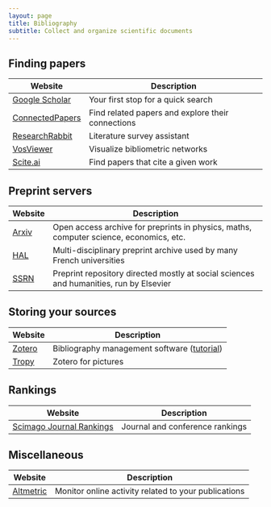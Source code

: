 ```yaml
---
layout: page
title: Bibliography
subtitle: Collect and organize scientific documents
---
```


## Finding papers

| Website                                             | Description                                       |
| --------------------------------------------------- | ------------------------------------------------- |
| [Google Scholar](https://scholar.google.com/)       | Your first stop for a quick search                |
| [ConnectedPapers](https://www.connectedpapers.com/) | Find related papers and explore their connections |
| [ResearchRabbit](https://www.researchrabbit.ai/)    | Literature survey assistant                       |
| [VosViewer](https://www.vosviewer.com/)             | Visualize bibliometric networks                   |
| [Scite.ai](https://scite.ai/)                       | Find papers that cite a given work                |

## Preprint servers

| Website                                  | Description                                                                            |
| ---------------------------------------- | -------------------------------------------------------------------------------------- |
| [Arxiv](https://arxiv.org/)              | Open access archive for preprints in physics, maths, computer science, economics, etc. |
| [HAL](https://hal.archives-ouvertes.fr/) | Multi-disciplinary preprint archive used by many French universities                   |
| [SSRN](https://www.ssrn.com/)            | Preprint repository directed mostly at social sciences and humanities, run by Elsevier |

## Storing your sources

| Website                           | Description                                                           |
| --------------------------------- | --------------------------------------------------------------------- |
| [Zotero](https://www.zotero.org/) | Bibliography management software ([tutorial](../../tutorials/zotero)) |
| [Tropy](https://tropy.org/)       | Zotero for pictures                                                   |

## Rankings

| Website                                                | Description                     |
| ------------------------------------------------------ | ------------------------------- |
| [Scimago Journal Rankings](https://www.scimagojr.com/) | Journal and conference rankings |

## Miscellaneous

| Website                                 | Description                                          |
| --------------------------------------- | ---------------------------------------------------- |
| [Altmetric](https://www.altmetric.com/) | Monitor online activity related to your publications |
